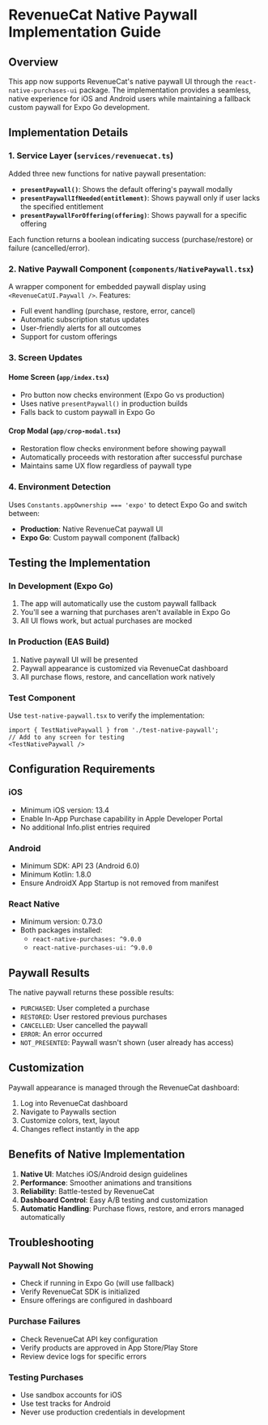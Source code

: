 # RevenueCat Native Paywall Implementation Guide

## Overview
This app now supports RevenueCat's native paywall UI through the `react-native-purchases-ui` package. The implementation provides a seamless, native experience for iOS and Android users while maintaining a fallback custom paywall for Expo Go development.

## Implementation Details

### 1. Service Layer (`services/revenuecat.ts`)
Added three new functions for native paywall presentation:

- **`presentPaywall()`**: Shows the default offering's paywall modally
- **`presentPaywallIfNeeded(entitlement)`**: Shows paywall only if user lacks the specified entitlement
- **`presentPaywallForOffering(offering)`**: Shows paywall for a specific offering

Each function returns a boolean indicating success (purchase/restore) or failure (cancelled/error).

### 2. Native Paywall Component (`components/NativePaywall.tsx`)
A wrapper component for embedded paywall display using `<RevenueCatUI.Paywall />`. Features:
- Full event handling (purchase, restore, error, cancel)
- Automatic subscription status updates
- User-friendly alerts for all outcomes
- Support for custom offerings

### 3. Screen Updates

#### Home Screen (`app/index.tsx`)
- Pro button now checks environment (Expo Go vs production)
- Uses native `presentPaywall()` in production builds
- Falls back to custom paywall in Expo Go

#### Crop Modal (`app/crop-modal.tsx`)
- Restoration flow checks environment before showing paywall
- Automatically proceeds with restoration after successful purchase
- Maintains same UX flow regardless of paywall type

### 4. Environment Detection
Uses `Constants.appOwnership === 'expo'` to detect Expo Go and switch between:
- **Production**: Native RevenueCat paywall UI
- **Expo Go**: Custom paywall component (fallback)

## Testing the Implementation

### In Development (Expo Go)
1. The app will automatically use the custom paywall fallback
2. You'll see a warning that purchases aren't available in Expo Go
3. All UI flows work, but actual purchases are mocked

### In Production (EAS Build)
1. Native paywall UI will be presented
2. Paywall appearance is customized via RevenueCat dashboard
3. All purchase flows, restore, and cancellation work natively

### Test Component
Use `test-native-paywall.tsx` to verify the implementation:
```tsx
import { TestNativePaywall } from './test-native-paywall';
// Add to any screen for testing
<TestNativePaywall />
```

## Configuration Requirements

### iOS
- Minimum iOS version: 13.4
- Enable In-App Purchase capability in Apple Developer Portal
- No additional Info.plist entries required

### Android
- Minimum SDK: API 23 (Android 6.0)
- Minimum Kotlin: 1.8.0
- Ensure AndroidX App Startup is not removed from manifest

### React Native
- Minimum version: 0.73.0
- Both packages installed:
  - `react-native-purchases: ^9.0.0`
  - `react-native-purchases-ui: ^9.0.0`

## Paywall Results

The native paywall returns these possible results:
- `PURCHASED`: User completed a purchase
- `RESTORED`: User restored previous purchases
- `CANCELLED`: User cancelled the paywall
- `ERROR`: An error occurred
- `NOT_PRESENTED`: Paywall wasn't shown (user already has access)

## Customization

Paywall appearance is managed through the RevenueCat dashboard:
1. Log into RevenueCat dashboard
2. Navigate to Paywalls section
3. Customize colors, text, layout
4. Changes reflect instantly in the app

## Benefits of Native Implementation

1. **Native UI**: Matches iOS/Android design guidelines
2. **Performance**: Smoother animations and transitions
3. **Reliability**: Battle-tested by RevenueCat
4. **Dashboard Control**: Easy A/B testing and customization
5. **Automatic Handling**: Purchase flows, restore, and errors managed automatically

## Troubleshooting

### Paywall Not Showing
- Check if running in Expo Go (will use fallback)
- Verify RevenueCat SDK is initialized
- Ensure offerings are configured in dashboard

### Purchase Failures
- Check RevenueCat API key configuration
- Verify products are approved in App Store/Play Store
- Review device logs for specific errors

### Testing Purchases
- Use sandbox accounts for iOS
- Use test tracks for Android
- Never use production credentials in development